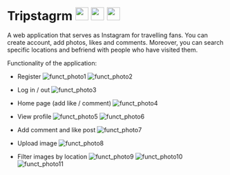 # Tripstagrm <img src="https://user-images.githubusercontent.com/56201394/217075383-7039f8e1-dbfd-4bda-bc9f-97ac05387633.png" width="30" height="30"> <img src="https://user-images.githubusercontent.com/56201394/217075539-15c19fc5-c00a-40b2-90b5-b1ece7a66f7e.png" width="30" height="30"> <img src="https://user-images.githubusercontent.com/56201394/217075615-8c8e4131-9e55-4330-a0fc-6aa6e95975b1.png" width="30" height="30">

A web application that serves as Instagram for travelling fans. You can create account, add photos, likes and comments. Moreover, you can search specific locations and befriend with people who have visited them.

Functionality of the application:
- Register
![funct_photo1](https://user-images.githubusercontent.com/56201394/123761896-8a458900-d8c2-11eb-9e35-80fa4fc1e993.png)
![funct_photo2](https://user-images.githubusercontent.com/56201394/123761902-8c0f4c80-d8c2-11eb-9cd4-1d30d8ff2264.png)

- Log in / out
![funct_photo3](https://user-images.githubusercontent.com/56201394/123761906-8d407980-d8c2-11eb-9d58-b6d84476464f.png)

- Home page (add like / comment)
![funct_photo4](https://user-images.githubusercontent.com/56201394/123761909-8e71a680-d8c2-11eb-9582-6ded833ac81a.png)

- View profile
![funct_photo5](https://user-images.githubusercontent.com/56201394/123761916-8fa2d380-d8c2-11eb-8bb1-f436f16d5b38.png)
![funct_photo6](https://user-images.githubusercontent.com/56201394/123761921-90d40080-d8c2-11eb-8811-941c9945a07d.png)

- Add comment and like post
![funct_photo7](https://user-images.githubusercontent.com/56201394/123761926-92052d80-d8c2-11eb-92f0-4c201ea7ecde.png)

- Upload image
![funct_photo8](https://user-images.githubusercontent.com/56201394/123761934-93cef100-d8c2-11eb-8d6b-35abe4f0391b.png)

- Filter images by location
![funct_photo9](https://user-images.githubusercontent.com/56201394/123761941-95001e00-d8c2-11eb-9a48-bd2516cae150.png)
![funct_photo10](https://user-images.githubusercontent.com/56201394/123761945-96314b00-d8c2-11eb-99db-bf221fa6ed74.png)
![funct_photo11](https://user-images.githubusercontent.com/56201394/123761955-97fb0e80-d8c2-11eb-9bef-003e77dbb7f2.png)
